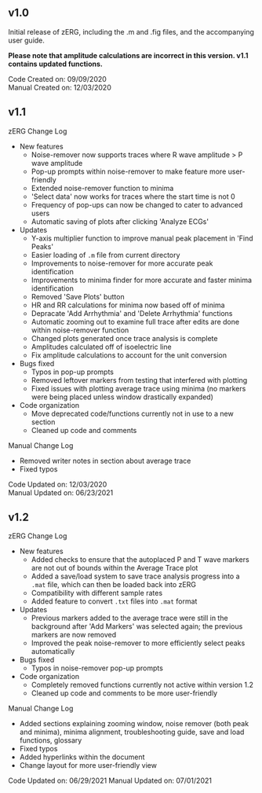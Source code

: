 ## v1.0
Initial release of zERG, including the .m and .fig files, and the accompanying user guide.

**Please note that amplitude calculations are incorrect in this version. v1.1 contains updated functions.**

Code Created on: 09/09/2020<br>
Manual Created on: 12/03/2020

## v1.1

zERG Change Log
* New features
  * Noise-remover now supports traces where R wave amplitude > P wave amplitude
  * Pop-up prompts within noise-remover to make feature more user-friendly
  * Extended noise-remover function to minima
  * 'Select data' now works for traces where the start time is not 0
  * Frequency of pop-ups can now be changed to cater to advanced users
  * Automatic saving of plots after clicking 'Analyze ECGs'
* Updates
  * Y-axis multiplier function to improve manual peak placement in 'Find Peaks'
  * Easier loading of `.m` file from current directory
  * Improvements to noise-remover for more accurate peak identification
  * Improvements to minima finder for more accurate and faster minima identification
  * Removed 'Save Plots' button
  * HR and RR calculations for minima now based off of minima
  * Depracate 'Add Arrhythmia' and 'Delete Arrhythmia' functions
  * Automatic zooming out to examine full trace after edits are done within noise-remover function
  * Changed plots generated once trace analysis is complete
  * Amplitudes calculated off of isoelectric line
  * Fix amplitude calculations to account for the unit conversion
* Bugs fixed
  * Typos in pop-up prompts
  * Removed leftover markers from testing that interfered with plotting
  * Fixed issues with plotting average trace using minima (no markers were being placed unless window drastically expanded)
* Code organization
  * Move deprecated code/functions currently not in use to a new section
  * Cleaned up code and comments

Manual Change Log
* Removed writer notes in section about average trace
* Fixed typos

Code Updated on: 12/03/2020<br>
Manual Updated on: 06/23/2021

## v1.2

zERG Change Log
* New features
  * Added checks to ensure that the autoplaced P and T wave markers are not out of bounds within the Average Trace plot
  * Added a save/load system to save trace analysis progress into a `.mat` file, which can then be loaded back into zERG
  * Compatibility with different sample rates
  * Added feature to convert `.txt` files into `.mat` format
* Updates
  * Previous markers added to the average trace were still in the background after 'Add Markers' was selected again; the previous markers are now removed
  * Improved the peak noise-remover to more efficiently select peaks automatically
* Bugs fixed
  * Typos in noise-remover pop-up prompts
* Code organization
  * Completely removed functions currently not active within version 1.2
  * Cleaned up code and comments to be more user-friendly

Manual Change Log
* Added sections explaining zooming window, noise remover (both peak and minima), minima alignment, troubleshooting guide, save and load functions, glossary
* Fixed typos
* Added hyperlinks within the document
* Change layout for more user-friendly view

Code Updated on: 06/29/2021
Manual Updated on: 07/01/2021
